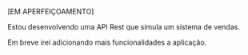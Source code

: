 [EM APERFEIÇOAMENTO]

Estou desenvolvendo uma API Rest que simula um sistema de vendas.

Em breve irei adicionando mais funcionalidades a aplicação.
